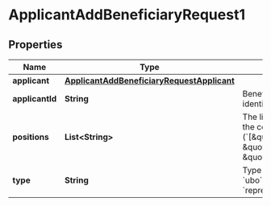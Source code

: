 

# ApplicantAddBeneficiaryRequest1


## Properties

| Name | Type | Description | Notes |
|------------ | ------------- | ------------- | -------------|
|**applicant** | [**ApplicantAddBeneficiaryRequestApplicant**](ApplicantAddBeneficiaryRequestApplicant.md) |  |  |
|**applicantId** | **String** | Beneficiary applicant identified. |  |
|**positions** | **List&lt;String&gt;** | The list of positions in the company (&#x60;[\&quot;director\&quot;, \&quot;shareholder\&quot;, \&quot;other\&quot;]&#x60;). |  [optional] |
|**type** | **String** | Type of beneficiary: &#x60;ubo&#x60;, &#x60;shareholder&#x60;, &#x60;representative&#x60;. |  |



